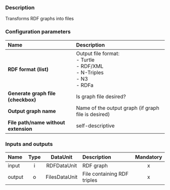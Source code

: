 ### Description

Transforms RDF graphs into files

### Configuration parameters

| Name | Description |
|:----|:----|
|**RDF format (list)** | Output file format:<BR>- Turtle<BR>- RDF/XML<BR>- N-Triples<BR>- N3<BR>- RDFa |
|**Generate graph file (checkbox)** | Is graph file desired? |
|**Output graph name** | Name of the output graph (if graph file is desired) |
|**File path/name without extension** | self-descriptive |

### Inputs and outputs

|Name |Type | DataUnit | Description | Mandatory |
|:--------|:------:|:------:|:-------------|:---------------------:|
|input  |i| RDFDataUnit   | RDF graph |x|
|output |o| FilesDataUnit | File containing RDF triples |x|
